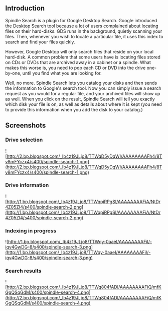 ## Introduction ##
Spindle Search is a plugin for Google Desktop Search. Google introduced the Desktop Search tool because a lot of users complained about locating files on their hard-disks. GDS runs in the background, quietly scanning your files. Then, whenever you wish to locate a particular file, it uses this index to search and find your files quickly.

However, Google Desktop will only search files that reside on your local hard-disk. A common problem that some users have is locating files stored on CDs or DVDs that are archived away in a cabinet or a spindle. What makes this worse is, you need to pop each CD or DVD into the drive one-by-one, until you find what you are looking for.

Well, no more. Spindle Search lets you catalog your disks and then sends the information to Google's search tool. Now you can simply issue a search request as you would for a regular file, and your archived files will show up as well. When you click on the result, Spindle Search will tell you exactly which disk your file is on, as well as details about where it is kept (you need to provide this information when you add the disk to your catalog.)

## Screenshots ##
### Drive selection ###
![http://2.bp.blogspot.com/_Ib4z19JLjo8/TTWqD5yDqWI/AAAAAAAAFh4/8Tv8mFYczx4/s400/spindle-search-1.png](http://2.bp.blogspot.com/_Ib4z19JLjo8/TTWqD5yDqWI/AAAAAAAAFh4/8Tv8mFYczx4/s400/spindle-search-1.png)

### Drive information ###
![http://1.bp.blogspot.com/_Ib4z19JLjo8/TTWqpiRPgSI/AAAAAAAAFiA/NtDr4Z05ZI4/s400/spindle-search-2.png](http://1.bp.blogspot.com/_Ib4z19JLjo8/TTWqpiRPgSI/AAAAAAAAFiA/NtDr4Z05ZI4/s400/spindle-search-2.png)

### Indexing in progress ###
![http://1.bp.blogspot.com/_Ib4z19JLjo8/TTWqy-0aaeI/AAAAAAAAFiI/-iqv4GwDG-8/s400/spindle-search-3.png](http://1.bp.blogspot.com/_Ib4z19JLjo8/TTWqy-0aaeI/AAAAAAAAFiI/-iqv4GwDG-8/s400/spindle-search-3.png)

### Search results ###
![http://2.bp.blogspot.com/_Ib4z19JLjo8/TTWq804fADI/AAAAAAAAFiQ/mfKGgQSqGdM/s400/spindle-search-4.png](http://2.bp.blogspot.com/_Ib4z19JLjo8/TTWq804fADI/AAAAAAAAFiQ/mfKGgQSqGdM/s400/spindle-search-4.png)
